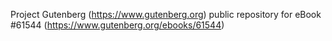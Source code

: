 Project Gutenberg (https://www.gutenberg.org) public repository for eBook #61544 (https://www.gutenberg.org/ebooks/61544)
